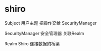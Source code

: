 #  shiro

Subject  用户主题 把操作交给 SecurityManager

SecurityManager  安全管理器  关联Realm 

Realm  Shiro 连接数据的桥梁